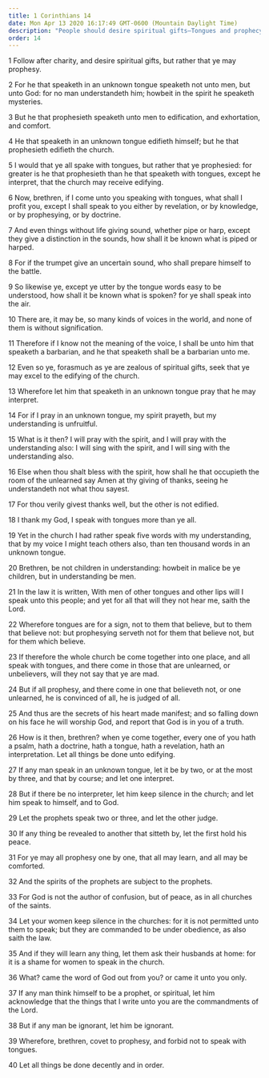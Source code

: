 ```yaml
---
title: 1 Corinthians 14
date: Mon Apr 13 2020 16:17:49 GMT-0600 (Mountain Daylight Time)
description: "People should desire spiritual gifts—Tongues and prophecy are compared—Prophecy is the greater gift—Paul says, You may all prophesy; covet to prophesy."
order: 14
---
```


1 Follow after charity, and desire spiritual gifts, but rather that ye may prophesy.

2 For he that speaketh in an unknown tongue speaketh not unto men, but unto God: for no man understandeth him; howbeit in the spirit he speaketh mysteries.

3 But he that prophesieth speaketh unto men to edification, and exhortation, and comfort.

4 He that speaketh in an unknown tongue edifieth himself; but he that prophesieth edifieth the church.

5 I would that ye all spake with tongues, but rather that ye prophesied: for greater is he that prophesieth than he that speaketh with tongues, except he interpret, that the church may receive edifying.

6 Now, brethren, if I come unto you speaking with tongues, what shall I profit you, except I shall speak to you either by revelation, or by knowledge, or by prophesying, or by doctrine.

7 And even things without life giving sound, whether pipe or harp, except they give a distinction in the sounds, how shall it be known what is piped or harped.

8 For if the trumpet give an uncertain sound, who shall prepare himself to the battle.

9 So likewise ye, except ye utter by the tongue words easy to be understood, how shall it be known what is spoken? for ye shall speak into the air.

10 There are, it may be, so many kinds of voices in the world, and none of them is without signification.

11 Therefore if I know not the meaning of the voice, I shall be unto him that speaketh a barbarian, and he that speaketh shall be a barbarian unto me.

12 Even so ye, forasmuch as ye are zealous of spiritual gifts, seek that ye may excel to the edifying of the church.

13 Wherefore let him that speaketh in an unknown tongue pray that he may interpret.

14 For if I pray in an unknown tongue, my spirit prayeth, but my understanding is unfruitful.

15 What is it then? I will pray with the spirit, and I will pray with the understanding also: I will sing with the spirit, and I will sing with the understanding also.

16 Else when thou shalt bless with the spirit, how shall he that occupieth the room of the unlearned say Amen at thy giving of thanks, seeing he understandeth not what thou sayest.

17 For thou verily givest thanks well, but the other is not edified.

18 I thank my God, I speak with tongues more than ye all.

19 Yet in the church I had rather speak five words with my understanding, that by my voice I might teach others also, than ten thousand words in an unknown tongue.

20 Brethren, be not children in understanding: howbeit in malice be ye children, but in understanding be men.

21 In the law it is written, With men of other tongues and other lips will I speak unto this people; and yet for all that will they not hear me, saith the Lord.

22 Wherefore tongues are for a sign, not to them that believe, but to them that believe not: but prophesying serveth not for them that believe not, but for them which believe.

23 If therefore the whole church be come together into one place, and all speak with tongues, and there come in those that are unlearned, or unbelievers, will they not say that ye are mad.

24 But if all prophesy, and there come in one that believeth not, or one unlearned, he is convinced of all, he is judged of all.

25 And thus are the secrets of his heart made manifest; and so falling down on his face he will worship God, and report that God is in you of a truth.

26 How is it then, brethren? when ye come together, every one of you hath a psalm, hath a doctrine, hath a tongue, hath a revelation, hath an interpretation. Let all things be done unto edifying.

27 If any man speak in an unknown tongue, let it be by two, or at the most by three, and that by course; and let one interpret.

28 But if there be no interpreter, let him keep silence in the church; and let him speak to himself, and to God.

29 Let the prophets speak two or three, and let the other judge.

30 If any thing be revealed to another that sitteth by, let the first hold his peace.

31 For ye may all prophesy one by one, that all may learn, and all may be comforted.

32 And the spirits of the prophets are subject to the prophets.

33 For God is not the author of confusion, but of peace, as in all churches of the saints.

34 Let your women keep silence in the churches: for it is not permitted unto them to speak; but they are commanded to be under obedience, as also saith the law.

35 And if they will learn any thing, let them ask their husbands at home: for it is a shame for women to speak in the church.

36 What? came the word of God out from you? or came it unto you only.

37 If any man think himself to be a prophet, or spiritual, let him acknowledge that the things that I write unto you are the commandments of the Lord.

38 But if any man be ignorant, let him be ignorant.

39 Wherefore, brethren, covet to prophesy, and forbid not to speak with tongues.

40 Let all things be done decently and in order.
